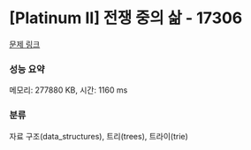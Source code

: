 # [Platinum II] 전쟁 중의 삶 - 17306 

[문제 링크](https://www.acmicpc.net/problem/17306) 

### 성능 요약

메모리: 277880 KB, 시간: 1160 ms

### 분류

자료 구조(data_structures), 트리(trees), 트라이(trie)

